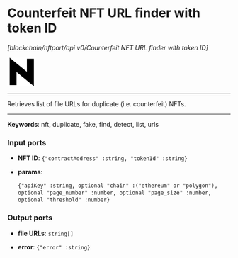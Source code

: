 # Counterfeit NFT URL finder with token ID

_[blockchain/nftport/api v0/Counterfeit NFT URL finder with token ID]_

![icon](</assets/icons/352b98b2-6df6-4a21-93e1-a31cf5b9311d.png>)

---

Retrieves list of file URLs for duplicate (i.e. counterfeit) NFTs.<br>

---

__Keywords__: nft, duplicate, fake, find, detect, list, urls

### Input ports

* __NFT ID__: ` {"contractAddress" :string, "tokenId" :string} `


* __params__: 
    ```
    {"apiKey" :string, optional "chain" :("ethereum" or "polygon"), optional "page_number" :number, optional "page_size" :number, optional "threshold" :number}
    ```

### Output ports

* __file URLs__: ` string[] `


* __error__: ` {"error" :string} `

